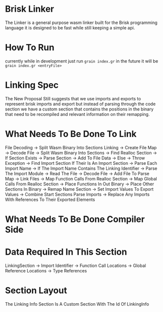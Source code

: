 # Brisk Linker
The Linker is a general purpose wasm linker built for the Brisk programming language it is designed to be fast while still keeping a simple api.
# How To Run
currently while in development just run `grain index.gr` in the future it will be `grain index.gr <entryFile>` 




# Linking Spec
The New Proposal Still suggests that we use imports and exports to represent brisk imports and export but instead of parsing through the code section we have a custom section that contains the positions in the binary that need to be recompiled and relevant information on their remapping.
# What Needs To Be Done To Link
File Decoding
  -> Split Wasm Binary Into Sections
Linking
  -> Create File Map
    -> Decode File
      -> Split Wasm Binary Into Sections
      -> Find Realloc Section
        -> If Section Exists
          -> Parse Section
          -> Add To File Data
        -> Else
          -> Throw Exception
      -> Find Import Section If Their Is An Import Section
      -> Parse Each Import Name
        -> If The Import Name Contains The Linking Identifier
        -> Parse The Import Module
        -> Read The File
        -> Decode File
        -> Add File To Parse Map
  -> Link Files
    -> Map Function Calls From Realloc Section
    -> Map Global Calls From Realloc Section
    -> Place Functions In Out Binary
    -> Place Other Sections In Binary
    -> Remap Name Section
    -> Set Import Values To Export Values
    -> Combine Start Sections
Parse Imports -> Replace Any Imports With References To Their Exported Elements
# What Needs To Be Done Compiler Side
# Data Required In This Section
LinkingSection
  -> Import Identifier
  -> Function Call Locations
  -> Global Reference Locations
  -> Type References
# Section Layout
The Linking Info Section Is A Custom Section With The Id Of LinkingInfo